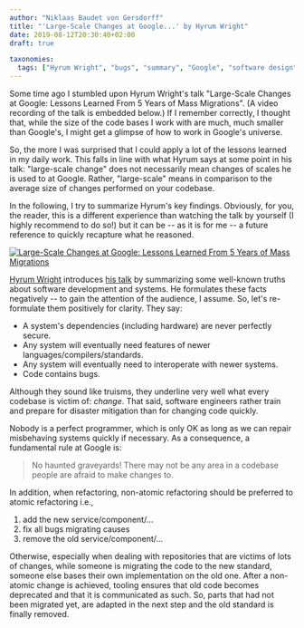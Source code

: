 ```yaml
---
author: "Niklaas Baudet von Gersdorff"
title: "'Large-Scale Changes at Google...' by Hyrum Wright"
date: 2019-08-12T20:30:40+02:00
draft: true

taxonomies:
  tags: ["Hyrum Wright", "bugs", "summary", "Google", "software design"]
---
```


Some time ago I stumbled upon Hyrum Wright's talk "Large-Scale Changes
at Google: Lessons Learned From 5 Years of Mass Migrations". (A video
recording of the talk is embedded below.) If I remember correctly, I
thought that, while the size of the code bases I work with are much,
much smaller than Google's, I might get a glimpse of how to work in
Google's universe.

So, the more I was surprised that I could apply a lot of the lessons
learned in my daily work. This falls in line with what Hyrum says
at some point in his talk: "large-scale change" does not necessarily
mean changes of scales he is used to at Google. Rather, "large-scale"
means in comparison to the average size of changes performed on your
codebase.

In the following, I try to summarize Hyrum's key findings. Obviously,
for you, the reader, this is a different experience than watching the
talk by yourself (I highly recommend to do so!) but it can be -- as it
is for me -- a future reference to quickly recapture what he reasoned.

[![Large-Scale Changes
at Google: Lessons Learned From 5 Years of Mass Migrations](http://img.youtube.com/vi/TrC6ROeV4GI/0.jpg)](http://www.youtube.com/watch?v=TrC6ROeV4GI "Video Title")

[Hyrum Wright](personal-homepage) introduces [his talk](talk-on-utube)
by summarizing some well-known truths about software development and
systems. He formulates these facts negatively -- to gain the attention
of the audience, I assume. So, let's re-formulate them positively for
clarity. They say:

- A system's dependencies (including hardware) are never perfectly
  secure.
- Any system will eventually need features of newer
  languages/compilers/standards.
- Any system will eventually need to interoperate with newer systems.
- Code contains bugs.

Although they sound like truisms, they underline very well what every
codebase is victim of: _change_. That said, software engineers rather
train and prepare for disaster mitigation than for changing code
quickly.

Nobody is a perfect programmer, which is only OK as long as we can
repair misbehaving systems quickly if necessary. As a consequence, a
fundamental rule at Google is:

> No haunted graveyards! There may not be any area in a codebase
> people are afraid to make changes to.

In addition, when refactoring, non-atomic refactoring should be
preferred to atomic refactoring i.e.,

1. add the new service/component/...
2. fix all bugs migrating causes
3. remove the old service/component/...

Otherwise, especially when dealing with repositories that are victims
of lots of changes, while someone is migrating the code to the new
standard, someone else bases their own implementation on the old one.
After a non-atomic change is achieved, tooling ensures that old code
becomes deprecated and that it is communicated as such. So, parts that
had not been migrated yet, are adapted in the next step and the old
standard is finally removed.

[personal-homepage]: http://www.hyrumwright.org/
[talk-on-utube]: https://www.youtube.com/watch?v=TrC6ROeV4GI
